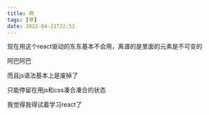 ```yaml
---
title: 啊
tags: [草]
date: 2022-04-21T22:52
---
```


现在用这个react驱动的东东基本不会用，离谱的是里面的元素是不可变的

阿巴阿巴

而且js语法基本上是废掉了

只能停留在用js和css凑合凑合的状态

我觉得我得试着学习react了